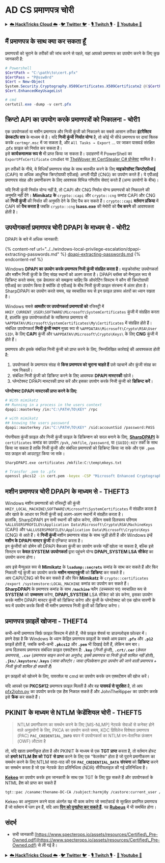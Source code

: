 # AD CS प्रमाणपत्र चोरी

<details>

<summary><a href="https://cloud.hacktricks.xyz/pentesting-cloud/pentesting-cloud-methodology"><strong>☁️ HackTricks Cloud ☁️</strong></a> -<a href="https://twitter.com/hacktricks_live"><strong>🐦 Twitter 🐦</strong></a> - <a href="https://www.twitch.tv/hacktricks_live/schedule"><strong>🎙️ Twitch 🎙️</strong></a> - <a href="https://www.youtube.com/@hacktricks_LIVE"><strong>🎥 Youtube 🎥</strong></a></summary>

- क्या आप किसी **साइबर सुरक्षा कंपनी** में काम करते हैं? क्या आप अपनी **कंपनी को HackTricks में विज्ञापित** देखना चाहते हैं? या क्या आपको **PEASS के नवीनतम संस्करण या HackTricks को PDF में डाउनलोड करने का उपयोग** करने की आवश्यकता है? [**सदस्यता योजनाएं**](https://github.com/sponsors/carlospolop) की जांच करें!

- खोजें [**The PEASS Family**](https://opensea.io/collection/the-peass-family), हमारा विशेष संग्रह [**NFTs**](https://opensea.io/collection/the-peass-family)

- प्राप्त करें [**आधिकारिक PEASS & HackTricks swag**](https://peass.creator-spring.com)

- **शामिल हों** [**💬**](https://emojipedia.org/speech-balloon/) [**Discord समूह**](https://discord.gg/hRep4RUj7f) या [**टेलीग्राम समूह**](https://t.me/peass) या **फॉलो** करें मुझे **Twitter** [**🐦**](https://github.com/carlospolop/hacktricks/tree/7af18b62b3bdc423e11444677a6a73d4043511e9/\[https:/emojipedia.org/bird/README.md)[**@carlospolopm**](https://twitter.com/hacktricks_live)**.**

- **अपने हैकिंग ट्रिक्स साझा करें, [hacktricks रेपो](https://github.com/carlospolop/hacktricks) और [hacktricks-cloud रेपो](https://github.com/carlospolop/hacktricks-cloud)** को PR जमा करके।

</details>

## मैं प्रमाणपत्र के साथ क्या कर सकता हूँ

प्रमाणपत्रों को चुराने के तरीकों की जांच करने से पहले, यहां आपको प्रमाणपत्र का उपयोग करने के लिए कुछ जानकारी है:
```powershell
# Powershell
$CertPath = "C:\path\to\cert.pfx"
$CertPass = "P@ssw0rd"
$Cert = New-Object
System.Security.Cryptography.X509Certificates.X509Certificate2 @($CertPath, $CertPass)
$Cert.EnhancedKeyUsageList

# cmd
certutil.exe -dump -v cert.pfx
```
## क्रिप्टो API का उपयोग करके प्रमाणपत्रों को निकालना - चोरी1

एक उपयोगकर्ता या मशीन प्रमाणपत्र और निजी कुंजी को निकालने का सबसे आसान तरीका **इंटरैक्टिव डेस्कटॉप सत्र** के माध्यम से है। यदि **निजी कुंजी** **निर्यात योग्य** है, तो कोई भी सीधे प्रमाणपत्र पर दायां क्लिक करके `certmgr.msc` में जा सकता है, और `All Tasks → Export` ... पर जाकर पासवर्ड संरक्षित .pfx फ़ाइल को निर्यात कर सकता है। \
इसे **कार्यक्रमात्मक रूप से** भी प्राप्त किया जा सकता है। उदाहरणों में PowerShell का `ExportPfxCertificate` cmdlet या [TheWover का CertStealer C# प्रोजेक्ट](https://github.com/TheWover/CertStealer) शामिल है।

इन तरीकों के नीचे, ये विधियाँ प्रमाणपत्र संग्रह के साथ बातचीत करने के लिए **माइक्रोसॉफ्ट क्रिप्टोएपीआई** (CAPI) या अधिक आधुनिक क्रिप्टोग्राफी एपीआई: अगली पीढ़ी (CNG) का उपयोग करते हैं। ये एपीआई प्रमाणपत्र संग्रह और प्रमाणीकरण के लिए आवश्यक विभिन्न गणितीय सेवाएं करते हैं (अन्य उपयोगों के बीच)।

यदि निजी कुंजी निर्यात योग्य नहीं है, तो CAPI और CNG निर्यात योग्य प्रमाणपत्रों को निकालने की अनुमति नहीं देंगे। **Mimikatz के** `crypto::capi` और `crypto::cng` कमांड CAPI और CNG को **निजी कुंजी** की निर्यात की अनुमति देने के लिए पैच कर सकते हैं। `crypto::capi` **वर्तमान प्रक्रिया** में CAPI को **पैच करता है** जबकि `crypto::cng` **lsass.exe** की मेमोरी को **पैच करने** की आवश्यकता होती है।

## उपयोगकर्ता प्रमाणपत्र चोरी DPAPI के माध्यम से - चोरी2

DPAPI के बारे में अधिक जानकारी:

{% content-ref url="../../windows-local-privilege-escalation/dpapi-extracting-passwords.md" %}
[dpapi-extracting-passwords.md](../../windows-local-privilege-escalation/dpapi-extracting-passwords.md)
{% endcontent-ref %}

Windows **DPAPI का उपयोग करके प्रमाणपत्र निजी कुंजी संग्रहित करता है**। माइक्रोसॉफ्ट उपयोगकर्ता और मशीन निजी कुंजी के लिए संग्रह स्थानों को अलग करता है। DPAPI ब्लॉब्स को मैन्युअल रूप से डिक्रिप्ट करते समय, एक डेवलपर को समझना चाहिए कि ऑपरेटिंग सिस्टम ने कौन सी क्रिप्टोग्राफी एपीआई का उपयोग किया है क्योंकि दो एपीआई के बीच निजी कुंजी फ़ाइल संरचना में अंतर होता है। SharpDPAPI का उपयोग करते समय, यह स्वचालित रूप से इन फ़ाइल प्रारूप अंतरों का ध्यान रखता है।&#x20;

Windows सबसे **आमतौर पर उपयोगकर्ता प्रमाणपत्रों को** रजिस्ट्री में `HKEY_CURRENT_USER\SOFTWARE\Microsoft\SystemCertificates` कुंजी में संग्रहित करता है, हालांकि कुछ उपयोगकर्ताओं के व्यक्तिगत प्रमाणपत्र भी `%APPDATA%\Microsoft\SystemCertificates\My\Certificates` में संग्रहित होते हैं। संबंधित उपयोगकर्ता **निजी कुंजी स्थान** मुख्य रूप से `%APPDATA%\Microsoft\Crypto\RSA\User SID\` के लिए **CAPI** कुंजी और `%APPDATA%\Microsoft\Crypto\Keys\` के लिए **CNG** कुंजी में होते हैं।

प्रमाणपत्र और इसके संबंधित निजी कुंजी को प्राप्त करने के लिए, निम्नलिखित कार्रवाई की आवश्यकता होती है:

1. उपयोगकर्ता के प्रमाणपत्र संग्रह से **किस प्रमाणपत्र को चुराना चाहते हैं** उसे पहचानें और कुंजी संग्रह का नाम निकालें।
2. संबंधित निजी कुंजी को डिक्रिप्ट करने के लिए आवश्यक **DPAPI मास्टरकी** खोजें।
3. प्लेनटेक्स्ट DPAPI मास्टरकी प्राप्त करें और इसका उपयोग करके निजी कुंजी को **डिक्रिप्ट करें**।

**प्लेनटेक्स्ट DPAPI मास्टरकी प्राप्त करने के लिए**:
```bash
# With mimikatz
## Running in a process in the users context
dpapi::masterkey /in:"C:\PATH\TO\KEY" /rpc

# with mimikatz
## knowing the users password
dpapi::masterkey /in:"C:\PATH\TO\KEY" /sid:accountSid /password:PASS
```
गोपनीयता कुंजी फ़ाइल और निजी कुंजी फ़ाइल के डिक्रिप्शन को सरल बनाने के लिए, [**SharpDPAPI**](https://github.com/GhostPack/SharpDPAPI) के `certificates` कमांड का उपयोग `/pvk`, `/mkfile`, `/password`, या `{GUID}:KEY` तर्कों के साथ किया जा सकता है ताकि निजी कुंजी और संबंधित प्रमाणपत्रों को डिक्रिप्ट किया जा सके और एक `.pem` पाठ फ़ाइल को आउटपुट किया जा सके।
```bash
SharpDPAPI.exe certificates /mkfile:C:\temp\mkeys.txt

# Transfor .pem to .pfx
openssl pkcs12 -in cert.pem -keyex -CSP "Microsoft Enhanced Cryptographic Provider v1.0" -export -out cert.pfx
```
## मशीन प्रमाणपत्र चोरी DPAPI के माध्यम से - THEFT3

Windows मशीन प्रमाणपत्रों को रजिस्ट्री की कुंजी `HKEY_LOCAL_MACHINE\SOFTWARE\Microsoft\SystemCertificates` में संग्रहीत करता है और खाते के आधार पर निजी कुंजी कई अलग-अलग स्थानों में संग्रहीत करता है।\
हालांकि, SharpDPAPI इन सभी स्थानों की खोज करेगा, लेकिन सबसे दिलचस्प परिणाम `%ALLUSERSPROFILE%\Application Data\Microsoft\Crypto\RSA\MachineKeys` (CAPI) और `%ALLUSERSPROFILE%\Application Data\Microsoft\Crypto\Keys` (CNG) से आते हैं। ये **निजी कुंजी** मशीन प्रमाणपत्र संग्रह के साथ जुड़ी होती हैं और Windows इन्हें **मशीन के DPAPI मास्टर कुंजी** से एन्क्रिप्ट करता है।\
इन कुंजीयों को डोमेन की DPAPI बैकअप कुंजी का उपयोग करके नहीं खोला जा सकता है, बल्कि इसे सिस्टम पर **केवल SYSTEM उपयोगकर्ता** द्वारा पहुंचने योग्य **DPAPI\_SYSTEM LSA सीक्रेट** का उपयोग करना होगा।

आप इसे मैन्युअल रूप से **Mimikatz** के **`lsadump::secrets`** कमांड के साथ कर सकते हैं और फिर निकाली गई कुंजी का उपयोग करके **मशीन मास्टरकुंजी** को **डिक्रिप्ट** कर सकते हैं।\
आप CAPI/CNG को पैच कर सकते हैं और फिर **Mimikatz** के `crypto::certificates /export /systemstore:LOCAL_MACHINE` कमांड का उपयोग कर सकते हैं।\
**SharpDPAPI** के प्रमाणपत्र कमांड के साथ **`/machine`** फ्लैग (उच्चस्तर पर) स्वचालित रूप से **SYSTEM** को **उच्चस्तर** करेगा, **DPAPI\_SYSTEM** LSA सीक्रेट को डंप करेगा, इसका उपयोग करके मशीन DPAPI मास्टर कुंजी को डिक्रिप्ट करेगा और कुंजी के प्लेनटेक्स्ट को एक खोज सारणी के रूप में उपयोग करके किसी भी मशीन प्रमाणपत्र निजी कुंजी को डिक्रिप्ट करेगा।

## प्रमाणपत्र फ़ाइलें खोजना - THEFT4

कभी-कभी प्रमाणपत्र सिर्फ़ फ़ाइल सिस्टम में होते हैं, जैसे फ़ाइल शेयर्स या डाउनलोड्स फ़ोल्डर में।\
हमने देखा है कि Windows के ध्यान केंद्रित प्रमाणपत्र फ़ाइलों के सबसे आम प्रकार **`.pfx`** और **`.p12`** फ़ाइलें होती हैं, जबकि कभी-कभी **`.pkcs12`** और **`.pem`** भी दिखाई देती हैं, लेकिन कम बार।\
अन्य दिलचस्प प्रमाणपत्र संबंधित फ़ाइल एक्सटेंशन हैं: **`.key`** (_निजी कुंजी_), **`.crt/.cer`** (_केवल प्रमाणपत्र_), **`.csr`** (_प्रमाणपत्र साइन करने का अनुरोध, इसमें प्रमाणपत्र या निजी कुंजी शामिल नहीं होती_), **`.jks/.keystore/.keys`** (_जावा कीस्टोर। जावा एप्लिकेशन द्वारा उपयोग की जाने वाली प्रमाणपत्र + निजी कुंजी शामिल हो सकती हैं_)

इन फ़ाइलों को खोजने के लिए, पावरशेल या cmd का उपयोग करके उन एक्सटेंशन की खोज करें।

यदि आपको एक **PKCS#12** प्रमाणपत्र फ़ाइल मिलती है और वह **पासवर्ड से सुरक्षित** है, तो आप [pfx2john.py](https://fossies.org/dox/john-1.9.0-jumbo-1/pfx2john\_8py\_source.html) का उपयोग करके एक हैश निकाल सकते हैं और JohnTheRipper का उपयोग करके इसे **क्रैक** कर सकते हैं।

## PKINIT के माध्यम से NTLM क्रेडेंशियल चोरी - THEFT5

> NTLM प्रमाणीकरण का समर्थन करने के लिए \[MS-NLMP] नेटवर्क सेवाओं से कनेक्ट होने वाले अनुप्रयोगों के लिए, PKCA का उपयोग करते समय, KDC प्रिविलेज विशेषता प्रमाणपत्र (PAC) **`PAC_CREDENTIAL_INFO`** बफर में उपयोगकर्ता का NTLM वन-वेतानिक फ़ंक्शन (OWF) लौटाता है

तो, यदि खाता प्रमाणीकृत होता है और PKINIT के माध्यम से एक **TGT प्राप्त** करता है, तो वर्तमान होस्ट को **हमारे NTLM हैश को TGT से प्राप्त** करने के लिए एक "फेलसेफ" होता है जो पुराने प्रमाणीकरण का समर्थन करने के लिए NTLM सादा-पाठ की एक **`PAC_CREDENTIAL_DATA`** **संरचना** को **डिक्रिप्ट** करने का समर्थन करता है जो एक नेटवर्क डेटा प्रतिनिधित्व (NDR) सीरीयलाइज़ की गई प्रतिनिधित्व है।

[**Kekeo**](https://github.com/gentilkiwi/kekeo) का उपयोग करके इस जानकारी के साथ एक TGT के लिए पूछ सकते हैं और उपयोगकर्ता के NTML हैश को प्राप्त कर सकते हैं
```bash
tgt::pac /caname:thename-DC-CA /subject:harmj0y /castore:current_user /domain:domain.local
```
Kekeo का अनुपालन करने वाला अंतर्गत यह भी काम करेगा जो स्मार्टकार्ड से सुरक्षित प्रमाणित प्रमाणपत्र हैं जो वर्तमान में प्लग इन हैं, यदि आप [**पिन को पुनर्प्राप्त कर सकते हैं**](https://github.com/CCob/PinSwipe)**.** यह [**Rubeus**](https://github.com/GhostPack/Rubeus) में भी समर्थित होगा।

## संदर्भ

* सभी जानकारी [https://www.specterops.io/assets/resources/Certified\_Pre-Owned.pdf](https://www.specterops.io/assets/resources/Certified\_Pre-Owned.pdf) से ली गई है।

<details>

<summary><a href="https://cloud.hacktricks.xyz/pentesting-cloud/pentesting-cloud-methodology"><strong>☁️ HackTricks Cloud ☁️</strong></a> -<a href="https://twitter.com/hacktricks_live"><strong>🐦 Twitter 🐦</strong></a> - <a href="https://www.twitch.tv/hacktricks_live/schedule"><strong>🎙️ Twitch 🎙️</strong></a> - <a href="https://www.youtube.com/@hacktricks_LIVE"><strong>🎥 Youtube 🎥</strong></a></summary>

- क्या आप **साइबर सुरक्षा कंपनी** में काम करते हैं? क्या आप अपनी कंपनी को **HackTricks में विज्ञापित** देखना चाहते हैं? या क्या आपको **PEASS के नवीनतम संस्करण या HackTricks को PDF में डाउनलोड करने का उपयोग** करने की आवश्यकता है? [**सदस्यता योजनाएं**](https://github.com/sponsors/carlospolop) की जांच करें!

- खोजें [**The PEASS Family**](https://opensea.io/collection/the-peass-family), हमारा विशेष [**NFT**](https://opensea.io/collection/the-peass-family) संग्रह।

- प्राप्त करें [**आधिकारिक PEASS और HackTricks स्वैग**](https://peass.creator-spring.com)

- **शामिल हों** [**💬**](https://emojipedia.org/speech-balloon/) [**Discord समूह**](https://discord.gg/hRep4RUj7f) या [**टेलीग्राम समूह**](https://t.me/peass) में या मुझे **ट्विटर** पर **फ़ॉलो** करें [**🐦**](https://github.com/carlospolop/hacktricks/tree/7af18b62b3bdc423e11444677a6a73d4043511e9/\[https:/emojipedia.org/bird/README.md)[**@carlospolopm**](https://twitter.com/hacktricks_live)**.**

- **अपने हैकिंग ट्रिक्स साझा करें, PRs को [hacktricks रेपो](https://github.com/carlospolop/hacktricks) और [hacktricks-cloud रेपो](https://github.com/carlospolop/hacktricks-cloud) में सबमिट करके।**

</details>
